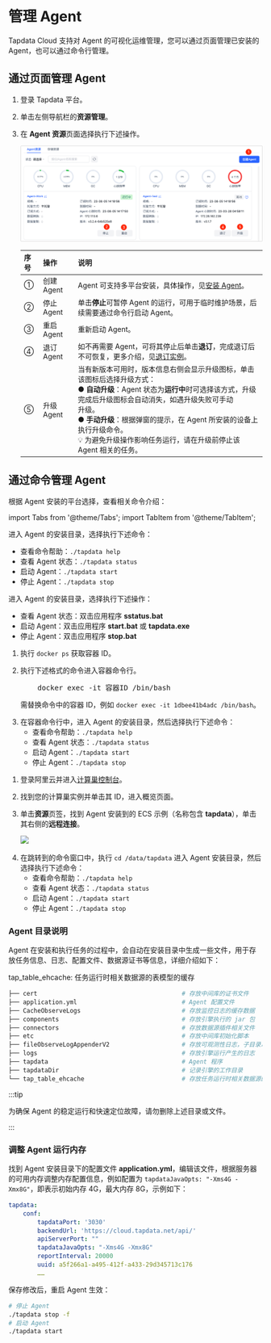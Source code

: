 # 管理 Agent

Tapdata Cloud 支持对 Agent 的可视化运维管理，您可以通过页面管理已安装的 Agent，也可以通过命令行管理。



## 通过页面管理 Agent

1. 登录 Tapdata 平台。

2. 单击左侧导航栏的**资源管理**。

3. 在 **Agent 资源**页面选择执行下述操作。

   ![](../images/agent_list.png)

   

   | 序号 | 操作       | 说明                                                         |
   | ---- | ---------- | ------------------------------------------------------------ |
   | ①    | 创建 Agent | Agent 可支持多平台安装，具体操作，见[安装 Agent](../quick-start/install-agent)。 |
   | ②    | 停止 Agent | 单击**停止**可暂停 Agent 的运行，可用于临时维护场景，后续需要通过命令行启动 Agent。 |
   | ③    | 重启 Agent | 重新启动 Agent。                                             |
   | ④    | 退订 Agent | 如不再需要 Agent，可将其停止后单击**退订**，完成退订后不可恢复，更多介绍，见[退订实例](../billing/refund)。 |
   | ⑤    | 升级 Agent | 当有新版本可用时，版本信息右侧会显示升级图标，单击该图标后选择升级方式：<br />●  **自动升级**：Agent 状态为**运行中**时可选择该方式，升级完成后升级图标会自动消失，如遇升级失败可手动<br />升级。 <br />●  **手动升级**：根据弹窗的提示，在 Agent 所安装的设备上执行升级命令。<br />💡 为避免升级操作影响任务运行，请在升级前停止该 Agent 相关的任务。 |



## 通过命令管理 Agent

根据 Agent 安装的平台选择，查看相关命令介绍：

import Tabs from '@theme/Tabs';
import TabItem from '@theme/TabItem';

<Tabs className="unique-tabs">
    <TabItem value="linux" label="Linux 平台" default>
    <p>进入 Agent 的安装目录，选择执行下述命令：</p>
    <ul>
    <li>查看命令帮助：<code>./tapdata help</code>
    </li>
    <li>查看 Agent 状态：<code>./tapdata status</code>
    </li>
    <li>启动 Agent：<code>./tapdata start</code>
    </li>
    <li>停止 Agent：<code>./tapdata stop</code>
    </li>
    </ul>
   </TabItem>
   <TabItem value="windows" label="Windows 平台">
    <p>进入 Agent 的安装目录，选择执行下述操作：</p>
    <ul>
    <li>查看 Agent 状态：双击应用程序 <b>sstatus.bat</b>
    </li>
    <li>启动 Agent：双击应用程序 <b>start.bat</b> 或 <b>tapdata.exe</b>
    </li>
    <li>停止 Agent：双击应用程序 <b>stop.bat</b>
    </li>
    </ul>
   </TabItem>
   <TabItem value="dockerandmac" label="Docker/Mac（M1 芯片） 平台">
    <ol>
    <li>执行 <code>docker ps</code> 获取容器 ID。
    </li>
    <p></p>
    <li>执行下述格式的命令进入容器命令行。
    <pre>
    docker exec -it 容器ID /bin/bash</pre>
    <p>需替换命令中的容器 ID，例如 <code>docker exec -it 1dbee41b4adc /bin/bash</code>。</p>
    </li>
    <li>在容器命令行中，进入 Agent 的安装目录，然后选择执行下述命令：
    <ul>
    <li>查看命令帮助：<code>./tapdata help</code>
    </li>
    <li>查看 Agent 状态：<code>./tapdata status</code>
    </li>
    <li>启动 Agent：<code>./tapdata start</code>
    </li>
    <li>停止 Agent：<code>./tapdata stop</code>
    </li>
    </ul>
    </li>
    </ol>
   </TabItem>
   <TabItem value="computenest" label="阿里云计算巢">
    <ol>
    <li>登录阿里云并进入<a href="https://computenest.console.aliyun.com/">计算巢控制台</a>。
    </li>
    <p></p>
    <li>找到您的计算巢实例并单击其 ID，进入概览页面。
    </li>
    <p></p>
    <li>单击<b>资源</b >页签，找到 Agent 安装到的 ECS 示例（名称包含 <b>tapdata</b>），单击其右侧的<b>远程连接</b>。
    <p></p>
    <img src='https://docs.tapdata.io/img/login_compute_nest_cn.png'></img>
    </li>
    <p></p>
    <li>在跳转到的命令窗口中，执行 <code>cd /data/tapdata</code> 进入 Agent 安装目录，然后选择执行下述命令：
    <ul>
    <li>查看命令帮助：<code>./tapdata help</code>
    </li>
    <li>查看 Agent 状态：<code>./tapdata status</code>
    </li>
    <li>启动 Agent：<code>./tapdata start</code>
    </li>
    <li>停止 Agent：<code>./tapdata stop</code>
    </li>
    </ul>
    </li>
    </ol>
   </TabItem>
  </Tabs>

### Agent 目录说明
Agent 在安装和执行任务的过程中，会自动在安装目录中生成一些文件，用于存放任务信息、日志、配置文件、数据源证书等信息，详细介绍如下：

tap_table_ehcache: 任务运行时相关数据源的表模型的缓存

```bash
├── cert										# 存放中间库的证书文件
├── application.yml								# Agent 配置文件
├── CacheObserveLogs							# 存放监控日志的缓存数据
├── components									# 存放引擎执行的 jar 包
├── connectors									# 存放数据源插件相关文件
├── etc											# 存放中间库初始化脚本
├── fileObserveLogAppenderV2					# 存放可观测性日志，子目录以任务 ID 命名
├── logs										# 存放引擎运行产生的日志
├── tapdata										# Agent 程序
├── tapdataDir									# 记录引擎的工作目录
└── tap_table_ehcache							# 存放任务运行时相关数据源的表模型缓存
```

:::tip

为确保 Agent 的稳定运行和快速定位故障，请勿删除上述目录或文件。

:::



### 调整 Agent 运行内存

找到 Agent 安装目录下的配置文件 **application.yml**，编辑该文件，根据服务器的可用内存调整内存配置信息，例如配置为 `tapdataJavaOpts: "-Xms4G -Xmx8G"`，即表示初始内存 4G，最大内存 8G，示例如下：

```yaml
tapdata:
    conf:
        tapdataPort: '3030'
        backendUrl: 'https://cloud.tapdata.net/api/'
        apiServerPort: ""
        tapdataJavaOpts: "-Xms4G -Xmx8G"
        reportInterval: 20000
        uuid: a5f266a1-a495-412f-a433-29d345713c176
		……
```

保存修改后，重启 Agent 生效：

```bash
# 停止 Agent
./tapdata stop -f
# 启动 Agent
./tapdata start
```
